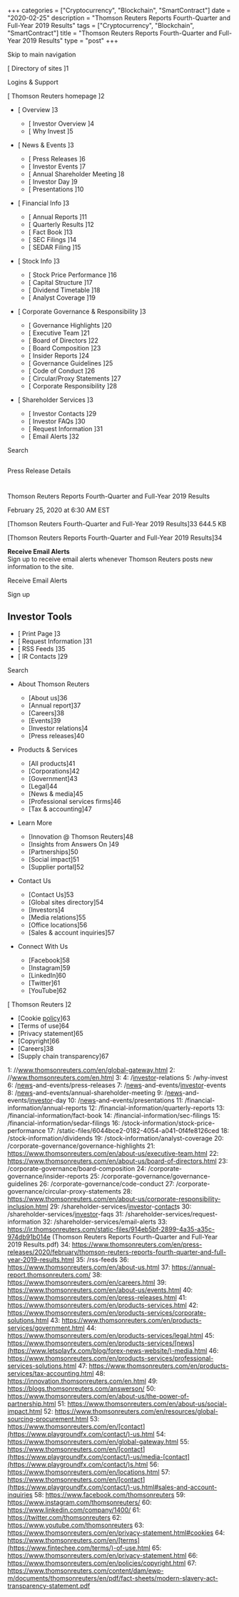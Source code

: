 +++
categories = ["Cryptocurrency", "Blockchain", "SmartContract"]
date = "2020-02-25"
description = "Thomson Reuters Reports Fourth-Quarter and Full-Year 2019 Results"
tags = ["Cryptocurrency", "Blockchain", "SmartContract"]
title = "Thomson Reuters Reports Fourth-Quarter and Full-Year 2019 Results"
type = "post"
+++



Skip to main navigation

[ Directory of sites ]1

Logins & Support

[ Thomson Reuters homepage ]2

  * [ Overview ]3

    * [ Investor Overview ]4
    * [ Why Invest ]5

  * [ News & Events ]3

    * [ Press Releases ]6
    * [ Investor Events ]7
    * [ Annual Shareholder Meeting ]8
    * [ Investor Day ]9
    * [ Presentations ]10

  * [ Financial Info ]3

    * [ Annual Reports ]11
    * [ Quarterly Results ]12
    * [ Fact Book ]13
    * [ SEC Filings ]14
    * [ SEDAR Filing ]15

  * [ Stock Info ]3

    * [ Stock Price Performance ]16
    * [ Capital Structure ]17
    * [ Dividend Timetable ]18
    * [ Analyst Coverage ]19

  * [ Corporate Governance & Responsibility ]3

    * [ Governance Highlights ]20
    * [ Executive Team ]21
    * [ Board of Directors ]22
    * [ Board Composition ]23
    * [ Insider Reports ]24
    * [ Governance Guidelines ]25
    * [ Code of Conduct ]26
    * [ Circular/Proxy Statements ]27
    * [ Corporate Responsibility ]28

  * [ Shareholder Services ]3

    * [ Investor Contacts ]29
    * [ Investor FAQs ]30
    * [ Request Information ]31
    * [ Email Alerts ]32

Search

##

Press Release Details

#

Thomson Reuters Reports Fourth-Quarter and Full-Year 2019 Results

February 25, 2020 at 6:30 AM EST

[Thomson Reuters Fourth-Quarter and Full-Year 2019 Results]33 644.5 KB

[Thomson Reuters Reports Fourth-Quarter and Full-Year 2019 Results]34

**Receive Email Alerts**  
Sign up to receive email alerts whenever Thomson Reuters posts new
information to the site.

Receive Email Alerts

Sign up

## Investor Tools

  * [ Print Page ]3
  * [ Request Information ]31
  * [ RSS Feeds ]35
  * [ IR Contacts ]29

Search

  * About Thomson Reuters

    * [About us]36
    * [Annual report]37
    * [Careers]38
    * [Events]39
    * [Investor relations]4
    * [Press releases]40

  * Products & Services

    * [All products]41
    * [Corporations]42
    * [Government]43
    * [Legal]44
    * [News & media]45
    * [Professional services firms]46
    * [Tax & accounting]47

  * Learn More

    * [Innovation @ Thomson Reuters]48
    * [Insights from Answers On ]49
    * [Partnerships]50
    * [Social impact]51
    * [Supplier portal]52

  * Contact Us

    * [Contact Us]53
    * [Global sites directory]54
    * [Investors]4
    * [Media relations]55
    * [Office locations]56
    * [Sales & account inquiries]57

  * Connect With Us

    * [Facebook]58
    * [Instagram]59
    * [LinkedIn]60
    * [Twitter]61
    * [YouTube]62

[ Thomson Reuters ]2

  * [Cookie [policy](https://www.fintechee.com/policy/)]63
  * [Terms of use]64
  * [Privacy statement]65
  * [Copyright]66
  * [Careers]38
  * [Supply chain transparency]67

   1: //www.thomsonreuters.com/en/global-gateway.html
   2: //www.thomsonreuters.com/en.html
   3: 
   4: /[investor](https://www.fintechee.com/tutorial-for-forex-trading/investor-mode/)-relations
   5: /why-invest
   6: /[news](https://www.letsplayfx.com/blog/forex-news-website/)-and-events/press-releases
   7: /[news](https://www.letsplayfx.com/blog/forex-news-website/)-and-events/[investor](https://www.fintechee.com/tutorial-for-forex-trading/investor-mode/)-events
   8: /[news](https://www.letsplayfx.com/blog/forex-news-website/)-and-events/annual-shareholder-meeting
   9: /[news](https://www.letsplayfx.com/blog/forex-news-website/)-and-events/[investor](https://www.fintechee.com/tutorial-for-forex-trading/investor-mode/)-day
   10: /[news](https://www.letsplayfx.com/blog/forex-news-website/)-and-events/presentations
   11: /financial-information/annual-reports
   12: /financial-information/quarterly-reports
   13: /financial-information/fact-book
   14: /financial-information/sec-filings
   15: /financial-information/sedar-filings
   16: /stock-information/stock-price-performance
   17: /static-files/6044bce2-0182-4054-a041-0f4fe8126ced
   18: /stock-information/dividends
   19: /stock-information/analyst-coverage
   20: /corporate-governance/governance-highlights
   21: https://www.thomsonreuters.com/en/about-us/executive-team.html
   22: https://www.thomsonreuters.com/en/about-us/board-of-directors.html
   23: /corporate-governance/board-composition
   24: /corporate-governance/insider-reports
   25: /corporate-governance/governance-guidelines
   26: /corporate-governance/code-conduct
   27: /corporate-governance/circular-proxy-statements
   28: https://www.thomsonreuters.com/en/about-us/corporate-responsibility-inclusion.html
   29: /shareholder-services/[investor](https://www.fintechee.com/tutorial-for-forex-trading/investor-mode/)-[contact](https://www.playgroundfx.com/contact/)s
   30: /shareholder-services/[investor](https://www.fintechee.com/tutorial-for-forex-trading/investor-mode/)-faqs
   31: /shareholder-services/request-information
   32: /shareholder-services/email-alerts
   33: https://ir.thomsonreuters.com/static-files/914eb5bf-2899-4a35-a35c-974db91b014e (Thomson Reuters Reports Fourth-Quarter and Full-Year 2019 Results.pdf)
   34: https://www.thomsonreuters.com/en/press-releases/2020/february/thomson-reuters-reports-fourth-quarter-and-full-year-2019-results.html
   35: /rss-feeds
   36: https://www.thomsonreuters.com/en/about-us.html
   37: https://annual-report.thomsonreuters.com/
   38: https://www.thomsonreuters.com/en/careers.html
   39: https://www.thomsonreuters.com/en/about-us/events.html
   40: https://www.thomsonreuters.com/en/press-releases.html
   41: https://www.thomsonreuters.com/en/products-services.html
   42: https://www.thomsonreuters.com/en/products-services/corporate-solutions.html
   43: https://www.thomsonreuters.com/en/products-services/government.html
   44: https://www.thomsonreuters.com/en/products-services/legal.html
   45: https://www.thomsonreuters.com/en/products-services/[news](https://www.letsplayfx.com/blog/forex-news-website/)-media.html
   46: https://www.thomsonreuters.com/en/products-services/professional-services-solutions.html
   47: https://www.thomsonreuters.com/en/products-services/tax-accounting.html
   48: https://innovation.thomsonreuters.com/en.html
   49: https://blogs.thomsonreuters.com/answerson/
   50: https://www.thomsonreuters.com/en/about-us/the-power-of-partnership.html
   51: https://www.thomsonreuters.com/en/about-us/social-impact.html
   52: https://www.thomsonreuters.com/en/resources/global-sourcing-procurement.html
   53: https://www.thomsonreuters.com/en/[contact](https://www.playgroundfx.com/contact/)-us.html
   54: https://www.thomsonreuters.com/en/global-gateway.html
   55: https://www.thomsonreuters.com/en/[contact](https://www.playgroundfx.com/contact/)-us/media-[contact](https://www.playgroundfx.com/contact/)s.html
   56: https://www.thomsonreuters.com/en/locations.html
   57: https://www.thomsonreuters.com/en/[contact](https://www.playgroundfx.com/contact/)-us.html#sales-and-account-inquiries
   58: https://www.facebook.com/thomsonreuters
   59: https://www.instagram.com/thomsonreuters/
   60: https://www.linkedin.com/company/1400/
   61: https://twitter.com/thomsonreuters
   62: https://www.youtube.com/thomsonreuters
   63: https://www.thomsonreuters.com/en/privacy-statement.html#cookies
   64: https://www.thomsonreuters.com/en/[terms](https://www.fintechee.com/terms/)-of-use.html
   65: https://www.thomsonreuters.com/en/privacy-statement.html
   66: https://www.thomsonreuters.com/en/policies/copyright.html
   67: https://www.thomsonreuters.com/content/dam/ewp-m/documents/thomsonreuters/en/pdf/fact-sheets/modern-slavery-act-transparency-statement.pdf
